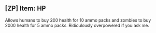 ## [ZP] Item: HP

Allows humans to buy 200 health for 10 ammo packs and zombies to buy 2000 health for 5 ammo packs. Ridiculously overpowered if you ask me.